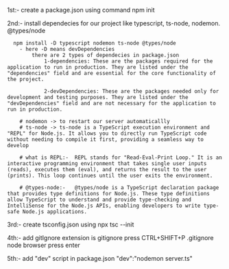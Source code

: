 1st:- create a package.json using command npm init

2nd:- install dependecies for our project
like typescript, ts-node, nodemon. @types/node

      npm install -D typescript nodemon ts-node @types/node
        - here -D means devDependencies
            there are 2 types of dependecies in package.json
                1-dependencies: These are the packages required for the application to run in production. They are listed under the "dependencies" field and are essential for the core functionality of the project.

                2-devDependencies: These are the packages needed only for development and testing purposes. They are listed under the "devDependencies" field and are not necessary for the application to run in production.

        # nodemon -> to restart our server automaticallly
        # ts-node -> ts-node is a TypeScript execution environment and "REPL" for Node.js. It allows you to directly run TypeScript code without needing to compile it first, providing a seamless way to develop

        # what is REPL:-  REPL stands for "Read-Eval-Print Loop." It is an interactive programming environment that takes single user inputs (reads), executes them (eval), and returns the result to the user (prints). This loop continues until the user exits the environment.

        # @types-node:-   @types/node is a TypeScript declaration package that provides type definitions for Node.js. These type definitions allow TypeScript to understand and provide type-checking and IntelliSense for the Node.js APIs, enabling developers to write type-safe Node.js applications.

3rd:- create tsconfig.json using npx tsc --init

4th:- add gitIgnore extension is gitignore
press CTRL+SHIFT+P
.gitignore
node browser press enter

5th:- add "dev" script in package.json
"dev":"nodemon server.ts"

